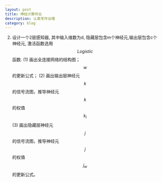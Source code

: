 ```yaml
---
layout: post
title: 神经计算作业
description: 认真写作业哦
category: blog
---
```


2. 设计一个2层感知器, 其中输入维数为d, 隐藏层包含m个神经元,输出层包含c个神经元, 激活函数选用$$Logistic$$ 函数. 
(1) 画出全连接网络的结构图；  
$$w$$ 的更新公式； 
(2) 画出输出层神经元 $$k$$ 的信号流图，推导神经元 $$k$$ 的权值 $$k_i$$ 
(3) 画出隐藏层神经元 $$j$$ 的信号流图，推导神经元 $$j$$ 的权值 $$j_w$$ 的更新公式。 

